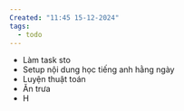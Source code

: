 ```yaml
---
Created: "11:45 15-12-2024"
tags:
  - todo
---
```


- Làm task sto
- Setup nội dung học tiếng anh hằng ngày
- Luyện thuật toán 
- Ăn trưa
- H